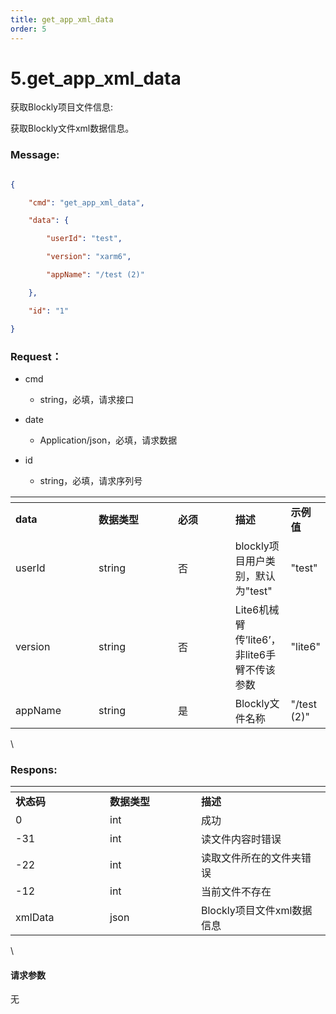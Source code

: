 ```yaml
---
title: get_app_xml_data
order: 5
---
```

# 5.get\_app\_xml\_data



  



获取Blockly项目文件信息:

获取Blockly文件xml数据信息。



### Message:  



```json

{

    "cmd": "get_app_xml_data",

    "data": {

        "userId": "test",

        "version": "xarm6",

        "appName": "/test (2)"

    },

    "id": "1"

}

```



### Request：  



* cmd

  * string，必填，请求接口

* date

  * Application/json，必填，请求数据

* id

  * string，必填，请求序列号



<table data-header-hidden><thead><tr><th width="121"></th><th width="117"></th><th width="81"></th><th></th><th></th></tr></thead><tbody><tr><td><strong>data</strong></td><td><strong>数据类型</strong></td><td><strong>必须</strong></td><td><strong>描述</strong></td><td><strong>示例值</strong></td></tr><tr><td>userId</td><td>string</td><td>否</td><td>blockly项目用户类别，默认为"test"</td><td>"test"</td></tr><tr><td>version</td><td>string</td><td>否</td><td>Lite6机械臂传’lite6’，非lite6手臂不传该参数</td><td>"lite6"</td></tr><tr><td>appName</td><td>string</td><td>是</td><td>Blockly文件名称</td><td>"/test (2)"</td></tr></tbody></table>



\





### Respons:  



<table data-header-hidden><thead><tr><th width="135"></th><th width="130"></th><th></th></tr></thead><tbody><tr><td><strong>状态码</strong></td><td><strong>数据类型</strong></td><td><strong>描述</strong></td></tr><tr><td>0</td><td>int</td><td>成功</td></tr><tr><td>-31</td><td>int</td><td>读文件内容时错误</td></tr><tr><td>-22</td><td>int</td><td>读取文件所在的文件夹错误</td></tr><tr><td>-12</td><td>int</td><td>当前文件不存在</td></tr><tr><td>xmlData</td><td>json</td><td>Blockly项目文件xml数据信息</td></tr></tbody></table>



\





#### 请求参数



无
